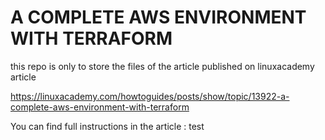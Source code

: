 # A COMPLETE AWS ENVIRONMENT WITH TERRAFORM
this repo is only to store the files of the article published on linuxacademy article

https://linuxacademy.com/howtoguides/posts/show/topic/13922-a-complete-aws-environment-with-terraform

You can find full instructions in the article :
test

